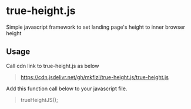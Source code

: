 # true-height.js
Simple javascript framework to set landing page's height to inner browser height

## Usage
Call cdn link to true-height.js as below
> https://cdn.jsdelivr.net/gh/mkfizi/true-height.js/true-height.js

Add this function call below to your javascript file.
> trueHeightJS();
